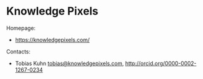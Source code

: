 Knowledge Pixels
================

Homepage:

- https://knowledgepixels.com/

Contacts: 

- Tobias Kuhn <tobias@knowledgepixels.com>, http://orcid.org/0000-0002-1267-0234
